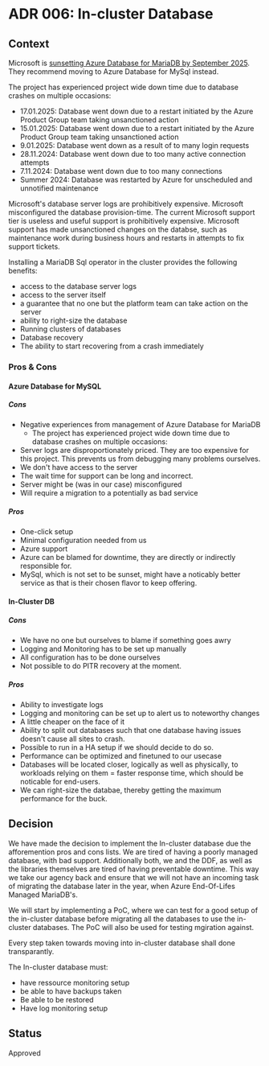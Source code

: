 # ADR 006: In-cluster Database

## Context

Microsoft is [sunsetting Azure Database for MariaDB by September 2025](https://azure.microsoft.com/en-us/updates?id=azure-database-for-mariadb-will-be-retired-on-19-september-2025-migrate-to-azure-database-for-mysql-flexible-server).
They recommend moving to Azure Database for MySql instead.

The project has experienced project wide down time due to database crashes on
multiple occasions:

- 17.01.2025: Database went down due to a restart initiated by the Azure Product
Group team taking unsanctioned action
- 15.01.2025: Database went down due to a restart initiated by the Azure Product
Group team taking unsanctioned action
- 9.01.2025: Database went down as a result of to many login requests
- 28.11.2024: Database went down due to too many active connection attempts
- 7.11.2024: Database went down due to too many connections
- Summer 2024: Database was restarted by Azure for unscheduled and unnotified
maintenance

Microsoft's database server logs are prohibitively expensive.
Microsoft misconfigured the database provision-time.
The current Microsoft support tier is useless and useful support is
prohibitively expensive.
Microsoft support has made unsanctioned changes on the databse, such as
maintenance work during business hours and restarts in attempts to fix support
tickets.

Installing a MariaDB Sql operator in the cluster provides the following
benefits:

- access to the database server logs
- access to the server itself
- a guarantee that no one but the platform team can take action on the server
- ability to right-size the database
- Running clusters of databases
- Database recovery
- The ability to start recovering from a crash immediately

### Pros & Cons

#### Azure Database for MySQL

##### Cons

- Negative experiences from management of Azure Database for MariaDB
  - The project has experienced project wide down time due to database crashes on
multiple occasions:
- Server logs are disproportionately priced. They are too expensive for this project. This prevents us from debugging many problems ourselves.
- We don't have access to the server
- The wait time for support can be long and incorrect.
- Server might be (was in our case) misconfigured
- Will require a migration to a potentially as bad service

##### Pros

- One-click setup
- Minimal configuration needed from us
- Azure support
- Azure can be blamed for downtime, they are directly or indirectly responsible
for.
- MySql, which is not set to be sunset, might have a noticably better service
as that is their chosen flavor to keep offering.

#### In-Cluster DB

##### Cons

- We have no one but ourselves to blame if something goes awry
- Logging and Monitoring has to be set up manually
- All configuration has to be done ourselves
- Not possible to do PITR recovery at the moment.

##### Pros

- Ability to investigate logs
- Logging and monitoring can be set up to alert us to noteworthy changes
- A little cheaper on the face of it
- Ability to split out databases such that one database having issues doesn't
cause all sites to crash.
- Possible to run in a HA setup if we should decide to do so.
- Performance can be optimized and finetuned to our usecase
- Databases will be located closer, logically as well as physically, to
workloads relying on them = faster response time, which should be noticable for
end-users.
- We can right-size the databae, thereby getting the maximum performance for the
buck.

## Decision

We have made the decision to implement the In-cluster database due the
afforemention pros and cons lists.
We are tired of having a poorly managed database, with bad support.
Additionally both, we and the DDF, as well as the libraries themselves are
tired of having preventable downtime.
This way we take our agency back and ensure that we will not have an incoming
task of migrating the database later in the year, when Azure End-Of-Lifes
Managed MariaDB's.

We will start by implementing a PoC, where we can test for a good setup of the in-cluster
database before migrating all the databases to use the in-cluster databases.
The PoC will also be used for testing mgiration against.

Every step taken towards moving into in-cluster database shall done
transparantly.

The In-cluster database must:

- have ressource monitoring setup
- be able to have backups taken
- Be able to be restored
- Have log monitoring setup

## Status

Approved
